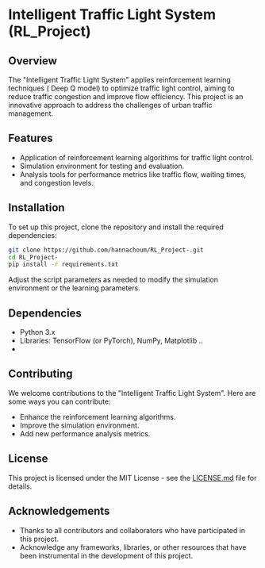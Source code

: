 # Intelligent Traffic Light System (RL_Project)

## Overview
The "Intelligent Traffic Light System" applies reinforcement learning techniques ( Deep Q model) to optimize traffic light control, aiming to reduce traffic congestion and improve flow efficiency. This project is an innovative approach to address the challenges of urban traffic management.

## Features
- Application of reinforcement learning algorithms for traffic light control.
- Simulation environment for testing and evaluation.
- Analysis tools for performance metrics like traffic flow, waiting times, and congestion levels.

## Installation
To set up this project, clone the repository and install the required dependencies:

```bash
git clone https://github.com/hannachoum/RL_Project-.git
cd RL_Project-
pip install -r requirements.txt
```

Adjust the script parameters as needed to modify the simulation environment or the learning parameters.

## Dependencies
- Python 3.x
- Libraries: TensorFlow (or PyTorch), NumPy, Matplotlib ..
- 
## Contributing
We welcome contributions to the "Intelligent Traffic Light System". Here are some ways you can contribute:

- Enhance the reinforcement learning algorithms.
- Improve the simulation environment.
- Add new performance analysis metrics.

## License
This project is licensed under the MIT License - see the [LICENSE.md](LICENSE.md) file for details.

## Acknowledgements
- Thanks to all contributors and collaborators who have participated in this project.
- Acknowledge any frameworks, libraries, or other resources that have been instrumental in the development of this project.
